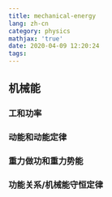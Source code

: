 ```yaml
---
title: mechanical-energy
lang: zh-cn
category: physics
mathjax: 'true'
date: 2020-04-09 12:20:24
tags:
---
```


## 机械能

### 工和功率

### 动能和动能定律

### 重力做功和重力势能

### 功能关系/机械能守恒定律